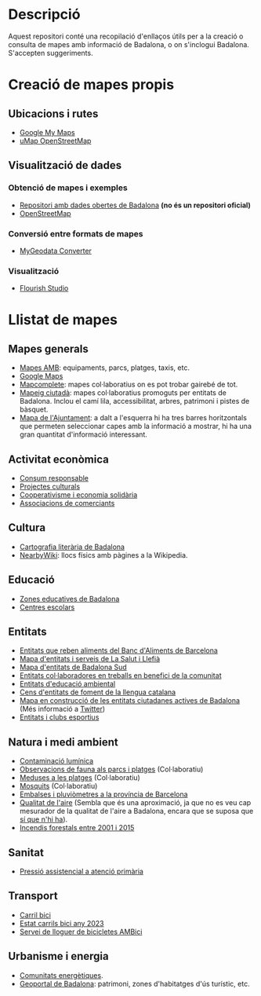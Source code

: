 # Descripció
Aquest repositori conté una recopilació d'enllaços útils per a la creació o consulta de mapes amb informació de Badalona, o on s'inclogui Badalona. S'accepten suggeriments.

# Creació de mapes propis

## Ubicacions i rutes
- [Google My Maps](https://www.google.com/intl/es_ES/maps/about/mymaps/)
- [uMap OpenStreetMap](https://umap.openstreetmap.fr/ca/)

## Visualització de dades

### Obtenció de mapes i exemples
- [Repositori amb dades obertes de Badalona](https://github.com/ProjEntBdn/dades_obertes_ajuntament) **(no és un repositori oficial)**
- [OpenStreetMap](https://www.openstreetmap.org/)

### Conversió entre formats de mapes
- [MyGeodata Converter](https://mygeodata.cloud/converter/)

### Visualització
- [Flourish Studio](https://flourish.studio)

# Llistat de mapes

## Mapes generals
- [Mapes AMB](https://www.amb.cat/s/web/area-metropolitana/dades-obertes/mapes.html): equipaments, parcs, platges, taxis, etc.
- [Google Maps](https://www.google.es/maps/@41.4474285,2.2457771,15.46z)
- [Mapcomplete](https://mapcomplete.org/): mapes col·laboratius on es pot trobar gairebé de tot.
- [Mapeig ciutadà](https://llefia.org/mapeig-ciutada/): mapes col·laboratius promoguts per entitats de Badalona. Inclou el camí lila, accessibilitat, arbres, patrimoni i pistes de bàsquet.
- [Mapa de l'Ajuntament](https://www.badalona.cat/ca/viure-bdn/planols/guia-de-la-ciutat/mapa-escolar): a dalt a l'esquerra hi ha tres barres horitzontals que permeten seleccionar capes amb la informació a mostrar, hi ha una gran quantitat d'informació interessant.

## Activitat econòmica
- [Consum responsable](https://pamapam.cat/mapa/)
- [Projectes culturals](https://www.periferica.cat/mapa/)
- [Cooperativisme i economia solidària](https://ateneubnord.cat/mapa/)
- [Associacions de comerciants](https://www.badalona.cat/es/servicios-ayuntamiento/actividad-economica/comercio/asociaciones-de-comerciantes)

## Cultura
- [Cartografia literària de Badalona](https://www.espaibetulia.cat/cartografia-literaria-de-badalona/)
- [NearbyWiki](https://es.nearbywiki.org/map/#13/41.4554/2.2625): llocs físics amb pàgines a la Wikipedia.

## Educació
- [Zones educatives de Badalona](https://serveiseducatius.xtec.cat/badalona/portada/guia-dinformacio-educativa-2024-25-i-mapa-de-les-zones-educatives-de-badalona/)
- [Centres escolars](https://www.diaridebadalona.com/noticia/mapa-escoles/)

## Entitats
- [Entitats que reben aliments del Banc d'Aliments de Barcelona](https://www.bancdelsaliments.org/ca/cercador_entitats/)
- [Mapa d'entitats i serveis de La Salut i Llefià](https://www.badalona.cat/ca/serveis-ajuntament/civisme-convivencia-i-mediacio/servei-de-mediacio/barris-i-comunitats-1)
- [Mapa d'entitats de Badalona Sud](https://www.google.com/maps/d/viewer?mid=1bdoJp81bX3IzJ0gAW-sVmSgCr1k&ll=41.43616334941302%2C2.2286042793457295&z=15)
- [Entitats col·laboradores en treballs en benefici de la comunitat](https://justicia.gencat.cat/ca/ambits/mesures_penals_alternativ/programes/treballs_benefici/mapa-entitats-collaboradores)
- [Entitats d'educació ambiental](https://scea.cat/cens-dequipaments-entitats-i-empreses-deducacio-ambiental/)
- [Cens d'entitats de foment de la llengua catalana](https://llengua.gencat.cat/ca/serveis/entitats/cens-entitats/entitats-cens/)
- [Mapa en construcció de les entitats ciutadanes actives de Badalona](https://umap.openstreetmap.fr/ca/map/entitats-actives-de-badalona_1027376#14/41.4484/2.2448) (Més informació a [Twitter](https://x.com/ProjEntBdn))
- [Entitats i clubs esportius](https://www.badalona.cat/es/servicios-ayuntamiento/deporte/entidades-y-clubes-1)

## Natura i medi ambient
- [Contaminació lumínica](https://www.lightpollutionmap.info/#zoom=12.35&lat=41.4631&lon=2.3040)
- [Observacions de fauna als parcs i platges](https://visorfauna.amb.cat/viewer/amb/BD/1/0/26.11.2023/26.5.2024/0) (Col·laboratiu)
- [Meduses a les platges](https://www.medusapp.net/mapa/mapa-portada.php) (Col·laboratiu)
- [Mosquits](https://webserver.mosquitoalert.com/static/tigapublic/spain.html#/ca) (Col·laboratiu)
- [Embalses i pluviòmetres a la província de Barcelona](https://www.embalses.net/provincia-47-barcelona.html)
- [Qualitat de l'aire](https://www.iqair.com/es/air-quality-map/spain/catalunya/badalona) (Sembla que és una aproximació, ja que no es veu cap mesurador de la qualitat de l'aire a Badalona, encara que se suposa que [sí que n'hi ha](https://www.badalona.cat/es/servicios-ayuntamiento/medioambiente-y-sostenibilidad/ecologia-urbana/calidad-del-aire)).
- [Incendis forestals entre 2001 i 2015](https://civio.es/espana-en-llamas/mapa-de-incendios-forestales/#explora)

## Sanitat
- [Pressió assistencial a atenció primària](https://civio.es/medicamentalia/buscador-presion-asistencial-atencion-primaria/)

## Transport
- [Carril bici](https://www.redtransporte.com/barcelona/carril-bici/badalona.html)
- [Estat carrils bici any 2023](https://www.badalona.cat/es/servicios-ayuntamiento/transportes-y-movilidad/moverse-con-transporte-publico/moverse-en-bicicleta/mob_carrils-bici-05_2023.pdf)
- [Servei de lloguer de bicicletes AMBici](https://www.ambici.cat/ca/mapa/)

## Urbanisme i energia
- [Comunitats energètiques](https://www.energiacomun.org/mapa/).
- [Geoportal de Badalona](https://geoportal.badalona.cat/geoportal/?center=436402.0,4588919.9&scale=25000&thematic=tematic4): patrimoni, zones d'habitatges d'ús turístic, etc.